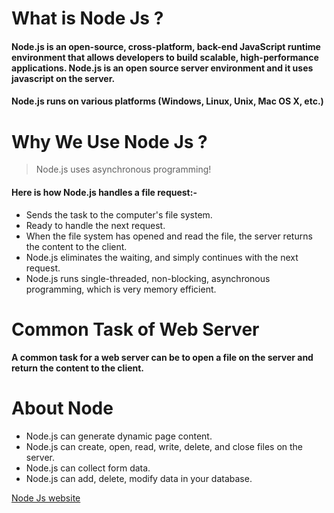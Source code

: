 # What is Node Js ?
#### Node.js is an open-source, cross-platform, back-end JavaScript runtime environment that allows developers to build scalable, high-performance applications. Node.js is an open source server environment and it uses javascript on the server.
#### Node.js runs on various platforms (Windows, Linux, Unix, Mac OS X, etc.)

# Why We Use Node Js ?

> Node.js uses asynchronous programming!
#### Here is how Node.js handles a file request:-
<ul>
  <li>Sends the task to the computer's file system.</li>
  <li>Ready to handle the next request.</li>
  <li>When the file system has opened and read the file, the server returns the content to the client.</li>
  <li>Node.js eliminates the waiting, and simply continues with the next request.</li>
   <li>Node.js runs single-threaded, non-blocking, asynchronous programming, which is very memory efficient.</li>
</ul>
<!-- <br/> -->

# Common Task of Web Server
#### A common task for a web server can be to open a file on the server and return the content to the client.

# About Node
<ul>
  <li>Node.js can generate dynamic page content.</li>
  <li>Node.js can create, open, read, write, delete, and close files on the server.</li>
  <li>Node.js can collect form data.</li>
  <li>Node.js can add, delete, modify data in your database.</li>
</ul>

[Node Js website](https://nodejs.org/en)
